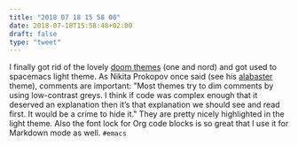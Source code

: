 ```yaml
---
title: "2018 07 18 15 58 00"
date: 2018-07-18T15:58:48+02:00
draft: false
type: "tweet"
---
```

I finally got rid of the lovely [doom themes](https://github.com/hlissner/emacs-doom-themes) (one and nord) and got used to spacemacs light theme. As Nikita Prokopov once said (see his [alabaster](https://github.com/tonsky/vscode-theme-alabaster) theme), comments are important: "Most themes try to dim comments by using low-contrast greys. I think if code was complex enough that it deserved an explanation then it’s that explanation we should see and read first. It would be a crime to hide it." They are pretty nicely highlighted in the light theme. Also the font lock for Org code blocks is so great that I use it for Markdown mode as well. `#emacs` 
